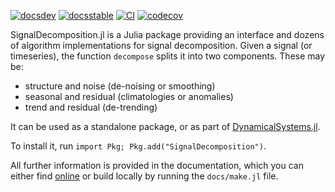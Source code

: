 [![docsdev](https://img.shields.io/badge/docs-dev-lightblue.svg)](https://juliadynamics.github.io/DynamicalSystemsDocs.jl/signaldecomposition/dev/)
[![docsstable](https://img.shields.io/badge/docs-stable-blue.svg)](https://juliadynamics.github.io/DynamicalSystemsDocs.jl/signaldecomposition/stable/)
[![CI](https://github.com/JuliaDynamics/SignalDecomposition.jl/workflows/CI/badge.svg)](https://github.com/JuliaDynamics/SignalDecomposition.jl/actions?query=workflow%3ACI)
[![codecov](https://codecov.io/gh/JuliaDynamics/SignalDecomposition.jl/branch/main/graph/badge.svg)](https://codecov.io/gh/JuliaDynamics/SignalDecomposition.jl)

SignalDecomposition.jl is a Julia package providing an interface and dozens of algorithm implementations for signal decomposition.
Given a signal (or timeseries), the function `decompose` splits it into two components.
These may be:

- structure and noise (de-noising or smoothing)
- seasonal and residual (climatologies or anomalies)
- trend and residual (de-trending)

It can be used as a standalone package, or as part of
[DynamicalSystems.jl](https://juliadynamics.github.io/DynamicalSystemsDocs.jl/dynamicalsystems/stable/).

To install it, run `import Pkg; Pkg.add("SignalDecomposition")`.

All further information is provided in the documentation, which you can either find [online](https://juliadynamics.github.io/DynamicalSystemsDocs.jl/signaldecomposition/stable/) or build locally by running the `docs/make.jl` file.
